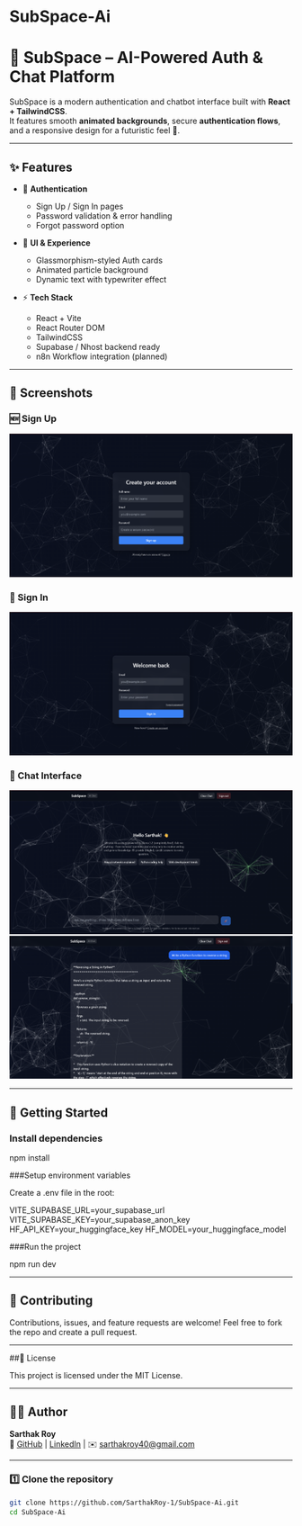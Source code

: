 ﻿# SubSpace-Ai

# 🌌 SubSpace – AI-Powered Auth & Chat Platform

SubSpace is a modern authentication and chatbot interface built with **React + TailwindCSS**.  
It features smooth **animated backgrounds**, secure **authentication flows**, and a responsive design for a futuristic feel 🚀.

---

## ✨ Features

- 🔐 **Authentication**
  - Sign Up / Sign In pages
  - Password validation & error handling
  - Forgot password option

- 🎨 **UI & Experience**
  - Glassmorphism-styled Auth cards
  - Animated particle background
  - Dynamic text with typewriter effect

- ⚡ **Tech Stack**
  - React + Vite
  - React Router DOM
  - TailwindCSS
  - Supabase / Nhost backend ready
  - n8n Workflow integration (planned)

---

## 📸 Screenshots

### 🆕 Sign Up
![Sign Up](assets\screenshots\Sign-Up.png)

### 🔐 Sign In
![Sign In](assets\screenshots\Sign-In.png)

### 💬 Chat Interface
![New Chat](assets\screenshots\New_Chatbox.png)
![Response](assets\screenshots\Chat_Response.png)



---

## 🚀 Getting Started

### Install dependencies
npm install

###Setup environment variables

Create a .env file in the root:

VITE_SUPABASE_URL=your_supabase_url
VITE_SUPABASE_KEY=your_supabase_anon_key
HF_API_KEY=your_huggingface_key
HF_MODEL=your_huggingface_model

###Run the project

npm run dev

---

## 🤝 Contributing

Contributions, issues, and feature requests are welcome!
Feel free to fork the repo and create a pull request.

---

##📜 License

This project is licensed under the MIT License.

---

## 👨‍💻 Author

**Sarthak Roy**  
🔗 [GitHub](https://github.com/SarthakRoy-1) | [LinkedIn](https://www.linkedin.com/in/sarthak-roy-140308217/) | ✉️ [sarthakroy40@gmail.com](mailto:sarthakroy40@gmail.com)


---

### 1️⃣ Clone the repository
```bash
git clone https://github.com/SarthakRoy-1/SubSpace-Ai.git
cd SubSpace-Ai
